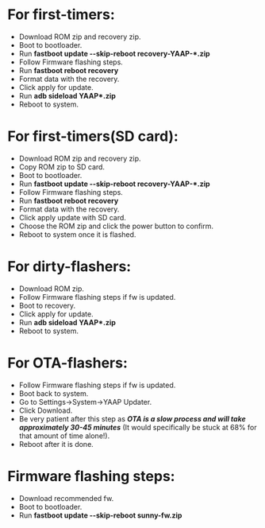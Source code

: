 # For first-timers:
- Download ROM zip and recovery zip.
- Boot to bootloader.
- Run __fastboot update --skip-reboot recovery-YAAP-*.zip__
- Follow Firmware flashing steps.
- Run __fastboot reboot recovery__
- Format data with the recovery.
- Click apply for update.
- Run __adb sideload YAAP*.zip__
- Reboot to system.
# For first-timers(SD card):
- Download ROM zip and recovery zip.
- Copy ROM zip to SD card.
- Boot to bootloader.
- Run __fastboot update --skip-reboot recovery-YAAP-*.zip__
- Follow Firmware flashing steps.
- Run __fastboot reboot recovery__
- Format data with the recovery.
- Click apply update with SD card.
- Choose the ROM zip and click the power button to confirm.
- Reboot to system once it is flashed.
# For dirty-flashers:
- Download ROM zip.
- Follow Firmware flashing steps if fw is updated.
- Boot to recovery.
- Click apply for update.
- Run __adb sideload YAAP*.zip__
- Reboot to system.
# For OTA-flashers:
- Follow Firmware flashing steps if fw is updated.
- Boot back to system.
- Go to Settings->System->YAAP Updater.
- Click Download.
- Be very patient after this step as __*OTA is a slow process and will take approximately 30-45 minutes*__ (It would specifically be stuck at 68% for that amount of time alone!).
- Reboot after it is done.
# Firmware flashing steps:
- Download recommended fw.
- Boot to bootloader.
- Run __fastboot update --skip-reboot sunny-fw.zip__

